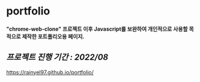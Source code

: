 # portfolio
#### "chrome-web-clone" 프로젝트 이후 Javascript를 보완하여 개인적으로 사용할 목적으로 제작한 포트폴리오용 페이지.
___프로젝트 진행 기간 : 2022/08___
---
https://rainyel97.github.io/portfolio/
